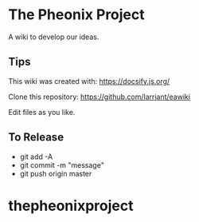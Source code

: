 # The Pheonix Project

A wiki to develop our ideas.

## Tips

This wiki was created with: https://docsify.js.org/

Clone this repository: https://github.com/larriant/eawiki

Edit files as you like.

## To Release
* git add -A
* git commit -m "message"
* git push origin master


# thepheonixproject
